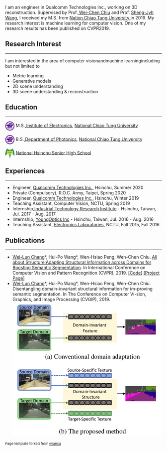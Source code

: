 I am an engineer in Qualcomm Technologies Inc., working on 3D reconstruction. Supervised by Prof.<a href="https://walonchiu.github.io"> Wei-Chen Chiu</a> and Prof. <a href="http://vlab.ee.nctu.edu.tw/advisor/">Sheng-Jyh Wang</a>, I received my M.S. from <a href="https://www.nctu.edu.tw/en">Nation Chiao Tung University </a> in 2019. My research interest is machine learning for computer vision. One of my research results has been published on CVPR2019.

## Research Interest
---
I am interested in the area of computer visionandmachine learningincluding but not limited to
* Metric learning
* Generative models
* 2D scene understanding
* 3D scene understanding & reconstruction


## Education

---
<img align="absmiddle" src="images/nctu.png" height="30" width="30"/> M.S.,<a href="https://eenctu.nctu.edu.tw/">Institute of Electronics</a>, <a href="http://www.nctu.edu.tw/">National Chiao Tung University</a>

<img align="absmiddle" src="images/nctu.png" height="30" width="30"/> B.S.,<a href="http://www.ieo.nctu.edu.tw/">Department of Photonics</a>, <a href="http://www.nctu.edu.tw/">National Chiao Tung University</a>

<img align="absmiddle" src="images/hchs.jpg" height="30" width="30"/> <a href="http://www.hchs.hc.edu.tw/">National Hsinchu Senior High School</a>


## Experiences

---
* Engineer, <a href="https://www.qualcomm.com/">Qualcomm Technologies Inc.</a>, Hsinchu, Summer 2020
* Private (Compulsory), R.O.C. Army, Taipei, Spring 2020
* Engineer, <a href="https://www.qualcomm.com/">Qualcomm Technologies Inc.</a>, Hsinchu, Winter 2019
* Teaching Assistant, Computer Vision, NCTU, Spring 2019
* Internship,<a href="https://ictjournal.itri.org.tw/">Industrial Technology Research Institute</a> - Hsinchu, Taiwan, Jul. 2017 - Aug. 2017
* Internship, <a href="https://www.youngoptics.com/en">YoungOptics Inc</a> - Hsinchu, Taiwan, Jul. 2016 - Aug. 2016
* Teaching Assistant, <a href="http://www.alab.ee.nctu.edu.tw/wpmu/elab/">Electronics Laboratories</a>, NCTU, Fall 2015, Fall 2016

## Publications

---
* <u>Wei-Lun Chang</u>&#x2A;, Hui-Po Wang&#x2A;, Wen-Hsiao Peng, Wen-Chen Chiu. [All about Structure:Adapting Structural Information across Domains for Boosting Semantic Segmentation](https://arxiv.org/abs/1903.12212). In International Conference on Computer Vision and Pattern Recognition (CVPR), 2019. [[Code]](https://github.com/a514514772/DISE-Domain-Invariant-Structure-Extraction) [[Project Page]](https://a514514772.github.io/DISE-Domain-Invariant-Structure-Extraction/)
* <u>Wei-Lun Chang</u>&#x2A;, Hui-Po Wang&#x2A;, Wen-Hsiao Peng, Wen-Chen Chiu. Disentangling domain-invariant structural information for im-proving semantic segmentation. In The Conference on Computer Vi-sion, Graphics, and Image Processing (CVGIP), 2019.
![](images/teaser_figure.png)

<p style="font-size:11px">Page template forked from <a href="https://github.com/evanca/quick-portfolio">evanca</a></p>
<!-- Remove above link if you don't want to attibute -->
